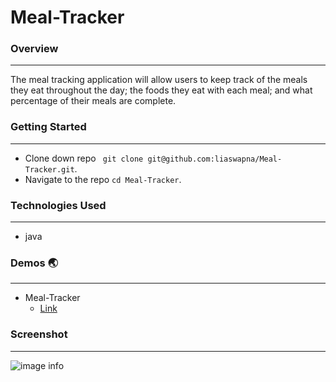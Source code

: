 # Meal-Tracker

### Overview
---
The meal tracking application will allow users to keep track of the meals they eat throughout the day; the foods they eat with each meal; and what percentage of their meals are complete. 

### Getting Started
---
* Clone down repo ``` git clone git@github.com:liaswapna/Meal-Tracker.git```.
* Navigate to the repo ```cd Meal-Tracker```.

### Technologies Used
---
* java

### Demos :earth_asia:
---
* Meal-Tracker
    * [Link]()

### Screenshot
---

![image info](./public/styles/images/homePage.png)

